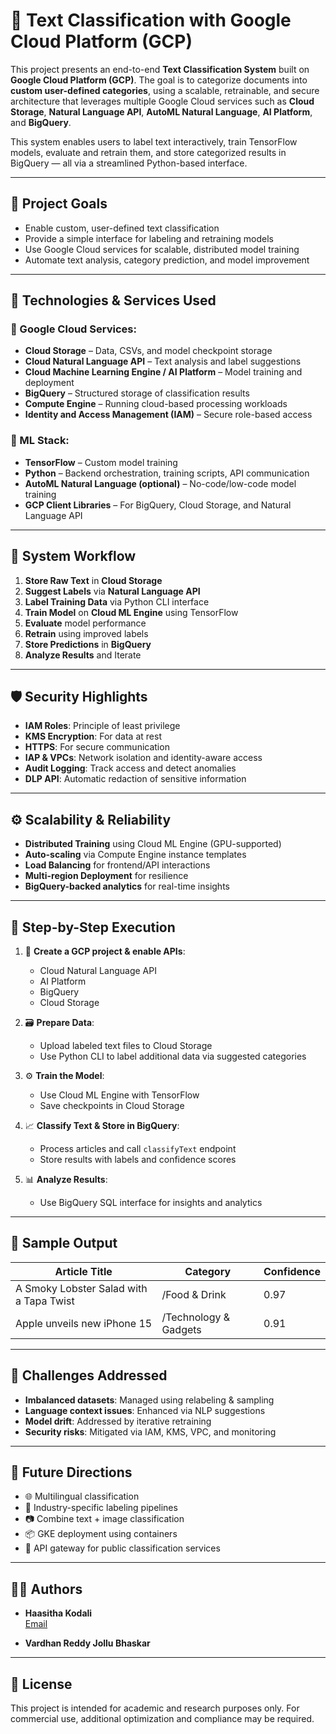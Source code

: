 # 🧠 Text Classification with Google Cloud Platform (GCP)

This project presents an end-to-end **Text Classification System** built on **Google Cloud Platform (GCP)**. The goal is to categorize documents into **custom user-defined categories**, using a scalable, retrainable, and secure architecture that leverages multiple Google Cloud services such as **Cloud Storage**, **Natural Language API**, **AutoML Natural Language**, **AI Platform**, and **BigQuery**.

This system enables users to label text interactively, train TensorFlow models, evaluate and retrain them, and store categorized results in BigQuery — all via a streamlined Python-based interface.

---

## 🎯 Project Goals

- Enable custom, user-defined text classification
- Provide a simple interface for labeling and retraining models
- Use Google Cloud services for scalable, distributed model training
- Automate text analysis, category prediction, and model improvement

---

## 🧰 Technologies & Services Used

### 🔗 Google Cloud Services:
- **Cloud Storage** – Data, CSVs, and model checkpoint storage
- **Cloud Natural Language API** – Text analysis and label suggestions
- **Cloud Machine Learning Engine / AI Platform** – Model training and deployment
- **BigQuery** – Structured storage of classification results
- **Compute Engine** – Running cloud-based processing workloads
- **Identity and Access Management (IAM)** – Secure role-based access

### 🧠 ML Stack:
- **TensorFlow** – Custom model training
- **Python** – Backend orchestration, training scripts, API communication
- **AutoML Natural Language (optional)** – No-code/low-code model training
- **GCP Client Libraries** – For BigQuery, Cloud Storage, and Natural Language API

---

## 🚀 System Workflow

1. **Store Raw Text** in **Cloud Storage**
2. **Suggest Labels** via **Natural Language API**
3. **Label Training Data** via Python CLI interface
4. **Train Model** on **Cloud ML Engine** using TensorFlow
5. **Evaluate** model performance
6. **Retrain** using improved labels
7. **Store Predictions** in **BigQuery**
8. **Analyze Results** and Iterate

---

## 🛡️ Security Highlights

- **IAM Roles**: Principle of least privilege
- **KMS Encryption**: For data at rest
- **HTTPS**: For secure communication
- **IAP & VPCs**: Network isolation and identity-aware access
- **Audit Logging**: Track access and detect anomalies
- **DLP API**: Automatic redaction of sensitive information

---

## ⚙️ Scalability & Reliability

- **Distributed Training** using Cloud ML Engine (GPU-supported)
- **Auto-scaling** via Compute Engine instance templates
- **Load Balancing** for frontend/API interactions
- **Multi-region Deployment** for resilience
- **BigQuery-backed analytics** for real-time insights

---

## 🧪 Step-by-Step Execution

1. 🔧 **Create a GCP project & enable APIs**:
   - Cloud Natural Language API
   - AI Platform
   - BigQuery
   - Cloud Storage

2. 🗃️ **Prepare Data**:
   - Upload labeled text files to Cloud Storage
   - Use Python CLI to label additional data via suggested categories

3. ⚙️ **Train the Model**:
   - Use Cloud ML Engine with TensorFlow
   - Save checkpoints in Cloud Storage

4. 📈 **Classify Text & Store in BigQuery**:
   - Process articles and call `classifyText` endpoint
   - Store results with labels and confidence scores

5. 📊 **Analyze Results**:
   - Use BigQuery SQL interface for insights and analytics

---

## 📌 Sample Output

| Article Title                           | Category             | Confidence |
|----------------------------------------|-----------------------|------------|
| A Smoky Lobster Salad with a Tapa Twist | /Food & Drink         | 0.97       |
| Apple unveils new iPhone 15            | /Technology & Gadgets | 0.91       |

---

## 🚧 Challenges Addressed

- **Imbalanced datasets**: Managed using relabeling & sampling
- **Language context issues**: Enhanced via NLP suggestions
- **Model drift**: Addressed by iterative retraining
- **Security risks**: Mitigated via IAM, KMS, VPC, and monitoring

---

## 🔮 Future Directions

- 🌐 Multilingual classification
- 🧾 Industry-specific labeling pipelines
- 📷 Combine text + image classification
- 📦 GKE deployment using containers
- 📡 API gateway for public classification services

---

## 👨‍💻 Authors

- **Haasitha Kodali**  
  [Email](mailto:kodalihaasitha@gmail.com) 

- **Vardhan Reddy Jollu Bhaskar**

---

## 📜 License

This project is intended for academic and research purposes only. For commercial use, additional optimization and compliance may be required.
